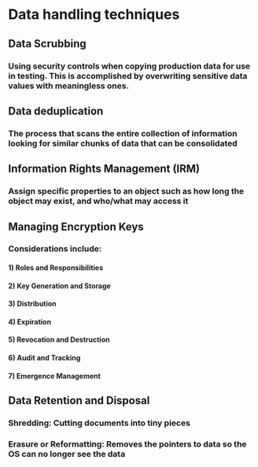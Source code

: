 # Data handling techniques

## Data Scrubbing

### Using security controls when copying production data for use in testing. This is accomplished by overwriting sensitive data values with meaningless ones.

## Data deduplication

### The process that scans the entire collection of information looking for similar chunks of data that can be consolidated

## Information Rights Management (IRM)

### Assign specific properties to an object such as how long the object may exist, and who/what may access it

## Managing Encryption Keys

### Considerations include:

#### 1) Roles and Responsibilities

#### 2) Key Generation and Storage

#### 3) Distribution

#### 4) Expiration

#### 5) Revocation and Destruction

#### 6) Audit and Tracking

#### 7) Emergence Management

## Data Retention and Disposal

### Shredding: Cutting documents into tiny pieces

### Erasure or Reformatting: Removes the pointers to data so the OS can no longer see the data

